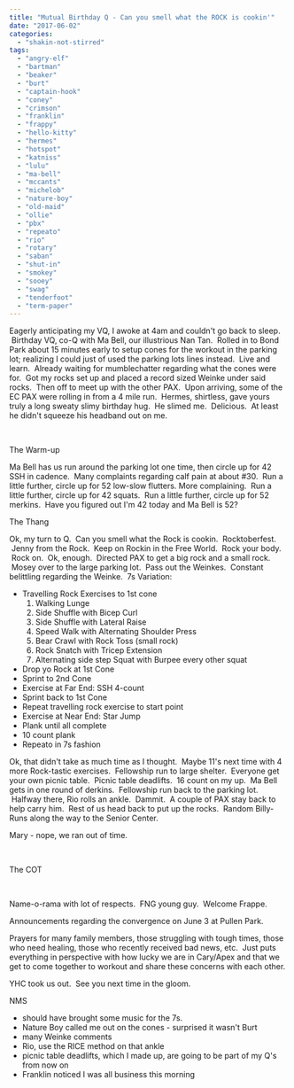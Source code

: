 ```yaml
---
title: "Mutual Birthday Q - Can you smell what the ROCK is cookin'"
date: "2017-06-02"
categories: 
  - "shakin-not-stirred"
tags: 
  - "angry-elf"
  - "bartman"
  - "beaker"
  - "burt"
  - "captain-hook"
  - "coney"
  - "crimson"
  - "franklin"
  - "frappy"
  - "hello-kitty"
  - "hermes"
  - "hotspot"
  - "katniss"
  - "lulu"
  - "ma-bell"
  - "mccants"
  - "michelob"
  - "nature-boy"
  - "old-maid"
  - "ollie"
  - "pbx"
  - "repeato"
  - "rio"
  - "rotary"
  - "saban"
  - "shut-in"
  - "smokey"
  - "sooey"
  - "swag"
  - "tenderfoot"
  - "term-paper"
---
```


Eagerly anticipating my VQ, I awoke at 4am and couldn't go back to sleep.  Birthday VQ, co-Q with Ma Bell, our illustrious Nan Tan.  Rolled in to Bond Park about 15 minutes early to setup cones for the workout in the parking lot; realizing I could just of used the parking lots lines instead.  Live and learn.  Already waiting for mumblechatter regarding what the cones were for.  Got my rocks set up and placed a record sized Weinke under said rocks.  Then off to meet up with the other PAX.  Upon arriving, some of the EC PAX were rolling in from a 4 mile run.  Hermes, shirtless, gave yours truly a long sweaty slimy birthday hug.  He slimed me.  Delicious.  At least he didn't squeeze his headband out on me.

 

The Warm-up

Ma Bell has us run around the parking lot one time, then circle up for 42 SSH in cadence.  Many complaints regarding calf pain at about #30.  Run a little further, circle up for 52 low-slow flutters. More complaining.  Run a little further, circle up for 42 squats.  Run a little further, circle up for 52 merkins.  Have you figured out I'm 42 today and Ma Bell is 52?

The Thang

Ok, my turn to Q.  Can you smell what the Rock is cookin.  Rocktoberfest.  Jenny from the Rock.  Keep on Rockin in the Free World.  Rock your body.  Rock on.  Ok, enough.  Directed PAX to get a big rock and a small rock.  Mosey over to the large parking lot.  Pass out the Weinkes.  Constant belittling regarding the Weinke.  7s Variation:

- Travelling Rock Exercises to 1st cone
    1. Walking Lunge
    2. Side Shuffle with Bicep Curl
    3. Side Shuffle with Lateral Raise
    4. Speed Walk with Alternating Shoulder Press
    5. Bear Crawl with Rock Toss (small rock)
    6. Rock Snatch with Tricep Extension
    7. Alternating side step Squat with Burpee every other squat
- Drop yo Rock at 1st Cone
- Sprint to 2nd Cone
- Exercise at Far End: SSH 4-count
- Sprint back to 1st Cone
- Repeat travelling rock exercise to start point
- Exercise at Near End: Star Jump
- Plank until all complete
- 10 count plank
- Repeato in 7s fashion

Ok, that didn't take as much time as I thought.  Maybe 11's next time with 4 more Rock-tastic exercises.  Fellowship run to large shelter.  Everyone get your own picnic table.  Picnic table deadlifts.  16 count on my up.  Ma Bell gets in one round of derkins.  Fellowship run back to the parking lot.  Halfway there, Rio rolls an ankle.  Dammit.  A couple of PAX stay back to help carry him.  Rest of us head back to put up the rocks.  Random Billy-Runs along the way to the Senior Center.

Mary - nope, we ran out of time.

 

The COT

 

Name-o-rama with lot of respects.  FNG young guy.  Welcome Frappe.

Announcements regarding the convergence on June 3 at Pullen Park.

Prayers for many family members, those struggling with tough times, those who need healing, those who recently received bad news, etc.  Just puts everything in perspective with how lucky we are in Cary/Apex and that we get to come together to workout and share these concerns with each other.

YHC took us out.  See you next time in the gloom.

NMS

- should have brought some music for the 7s.
- Nature Boy called me out on the cones - surprised it wasn't Burt
- many Weinke comments
- Rio, use the RICE method on that ankle
- picnic table deadlifts, which I made up, are going to be part of my Q's from now on
- Franklin noticed I was all business this morning
